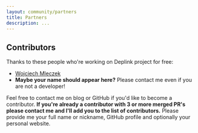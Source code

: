 ```yaml
---
layout: community/partners
title: Partners
description: ...
---
```


Contributors
------------

Thanks to these people who're working on Deplink project for free:

- [Wojciech Mleczek](https://github.com/mleczek)
- **Maybe your name should appear here?** Please contact me even if you are not a developer!

Feel free to contact me on blog or GitHub if you'd like to become a contributor. **If you're already a contributor with 3 or more merged PR's please contact me and I'll add you to the list of contributors.** Please provide me your full name or nickname, GitHub profile and optionally your personal website.
